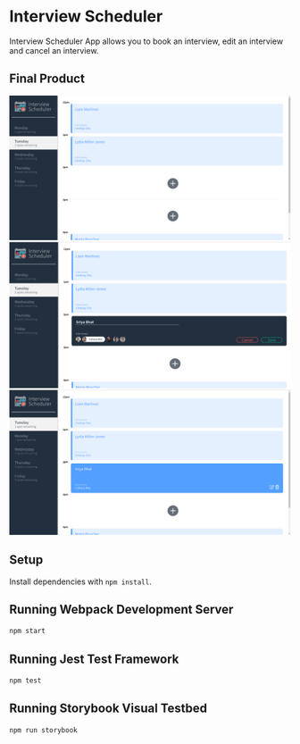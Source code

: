 # Interview Scheduler
Interview Scheduler App allows you to book an interview, edit an interview and cancel an interview.

## Final Product


!["Screenshot of Initial Interview Page"](https://github.com/sriyabhat/scheduler/blob/master/docs/Initial-page.png)
!["Screenshot of add-interview Page"](https://github.com/sriyabhat/scheduler/blob/master/docs/add-interview.png)
!["Screenshot of add-interview Page"](https://github.com/sriyabhat/scheduler/blob/master/docs/after-save.png)


## Setup

Install dependencies with `npm install`.

## Running Webpack Development Server

```sh
npm start
```

## Running Jest Test Framework

```sh
npm test
```

## Running Storybook Visual Testbed

```sh
npm run storybook
```





